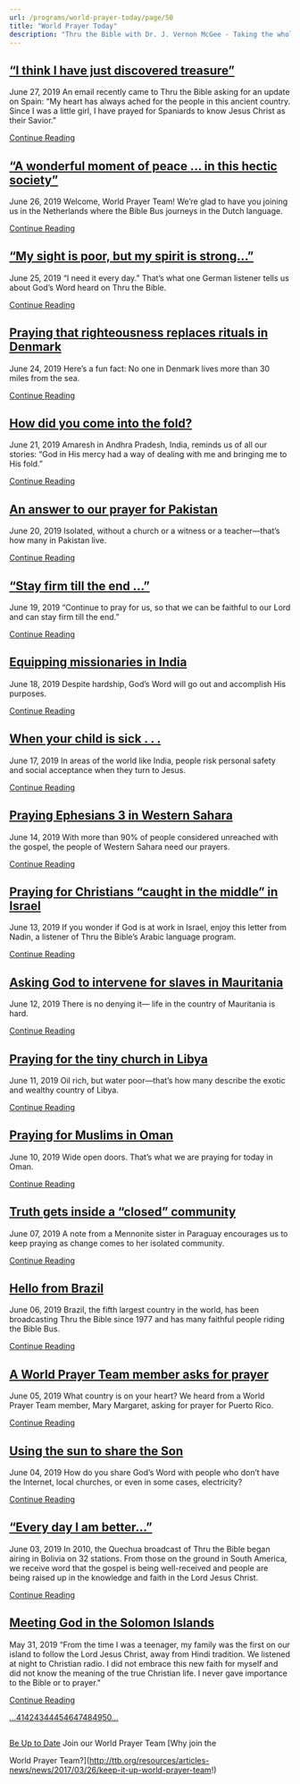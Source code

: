 ```yaml
---
url: /programs/world-prayer-today/page/50
title: "World Prayer Today"
description: "Thru the Bible with Dr. J. Vernon McGee - Taking the whole Word to the whole world"
---
```







##  [“I think I have just discovered treasure”](../world-prayer-today/2019/06/27/i-think-i-have-just-discovered-treasure)


June 27, 2019
An email recently came to Thru the Bible asking for an update on Spain: “My heart has always ached for the people in this ancient country. Since I was a little girl, I have prayed for Spaniards to know Jesus Christ as their Savior.” 


[Continue Reading](../world-prayer-today/2019/06/27/i-think-i-have-just-discovered-treasure)




## [“A wonderful moment of peace … in this hectic society”](../world-prayer-today/2019/06/26/a-wonderful-moment-of-peace-in-this-hectic-society)


June 26, 2019
Welcome, World Prayer Team! We’re glad to have you joining us in the Netherlands where the Bible Bus journeys in the Dutch language. 


[Continue Reading](../world-prayer-today/2019/06/26/a-wonderful-moment-of-peace-in-this-hectic-society)




## [“My sight is poor, but my spirit is strong…”](../world-prayer-today/2019/06/25/my-sight-is-poor-but-my-spirit-is-strong)


June 25, 2019
“I need it every day.” That’s what one German listener tells us about God’s Word heard on Thru the Bible. 


[Continue Reading](../world-prayer-today/2019/06/25/my-sight-is-poor-but-my-spirit-is-strong)




## [Praying that righteousness replaces rituals in Denmark](../world-prayer-today/2019/06/24/praying-that-righteousness-replaces-rituals-in-denmark)


June 24, 2019
Here’s a fun fact: No one in Denmark lives more than 30 miles from the sea.


[Continue Reading](../world-prayer-today/2019/06/24/praying-that-righteousness-replaces-rituals-in-denmark)




## [How did you come into the fold?](../world-prayer-today/2019/06/21/how-did-you-come-into-the-fold)


June 21, 2019
Amaresh in Andhra Pradesh, India, reminds us of all our stories: “God in His mercy had a way of dealing with me and bringing me to His fold.” 


[Continue Reading](../world-prayer-today/2019/06/21/how-did-you-come-into-the-fold)




## [An answer to our prayer for Pakistan](../world-prayer-today/2019/06/20/an-answer-to-our-prayer-for-pakistan)


June 20, 2019
Isolated, without a church or a witness or a teacher—that’s how many in Pakistan live. 


[Continue Reading](../world-prayer-today/2019/06/20/an-answer-to-our-prayer-for-pakistan)




##  [“Stay firm till the end …”](../world-prayer-today/2019/06/19/stay-firm-till-the-end)


June 19, 2019
“Continue to pray for us, so that we can be faithful to our Lord and can stay firm till the end.”


[Continue Reading](../world-prayer-today/2019/06/19/stay-firm-till-the-end)




## [Equipping missionaries in India](../world-prayer-today/2019/06/18/equipping-missionaries-in-india)


June 18, 2019
Despite hardship, God’s Word will go out and accomplish His purposes. 


[Continue Reading](../world-prayer-today/2019/06/18/equipping-missionaries-in-india)




## [When your child is sick . . .](../world-prayer-today/2019/06/17/when-your-child-is-sick-.-.-)


June 17, 2019
In areas of the world like India, people risk personal safety and social acceptance when they turn to Jesus. 


[Continue Reading](../world-prayer-today/2019/06/17/when-your-child-is-sick-.-.-)




## [Praying Ephesians 3 in Western Sahara](../world-prayer-today/2019/06/14/praying-ephesians-3-in-western-sahara)


June 14, 2019
With more than 90% of people considered unreached with the gospel, the people of Western Sahara need our prayers.


[Continue Reading](../world-prayer-today/2019/06/14/praying-ephesians-3-in-western-sahara)




## [Praying for Christians “caught in the middle” in Israel](../world-prayer-today/2019/06/13/praying-for-christians-caught-in-the-middle-in-israel)


June 13, 2019
If you wonder if God is at work in Israel, enjoy this letter from Nadin, a listener of Thru the Bible’s Arabic language program. 


[Continue Reading](../world-prayer-today/2019/06/13/praying-for-christians-caught-in-the-middle-in-israel)




## [Asking God to intervene for slaves in Mauritania](../world-prayer-today/2019/06/12/asking-god-to-intervene-for-slaves-in-mauritania)


June 12, 2019
There is no denying it— life in the country of Mauritania is hard.


[Continue Reading](../world-prayer-today/2019/06/12/asking-god-to-intervene-for-slaves-in-mauritania)




## [Praying for the tiny church in Libya](../world-prayer-today/2019/06/11/praying-for-the-tiny-church-in-libya)


June 11, 2019
Oil rich, but water poor—that’s how many describe the exotic and wealthy country of Libya.


[Continue Reading](../world-prayer-today/2019/06/11/praying-for-the-tiny-church-in-libya)




## [Praying for Muslims in Oman](../world-prayer-today/2019/06/10/praying-for-muslims-in-oman)


June 10, 2019
Wide open doors. That’s what we are praying for today in Oman.


[Continue Reading](../world-prayer-today/2019/06/10/praying-for-muslims-in-oman)




## [Truth gets inside a “closed” community](../world-prayer-today/2019/06/07/truth-gets-inside-a-closed-community)


June 07, 2019
A note from a Mennonite sister in Paraguay encourages us to keep praying as change comes to her isolated community.


[Continue Reading](../world-prayer-today/2019/06/07/truth-gets-inside-a-closed-community)




## [Hello from Brazil](../world-prayer-today/2019/06/06/hello-from-brazil)


June 06, 2019
Brazil, the fifth largest country in the world, has been broadcasting Thru the Bible since 1977 and has many faithful people riding the Bible Bus. 


[Continue Reading](../world-prayer-today/2019/06/06/hello-from-brazil)




## [A World Prayer Team member asks for prayer](../world-prayer-today/2019/06/05/a-world-prayer-team-member-asks-for-prayer)


June 05, 2019
What country is on your heart? We heard from a World Prayer Team member, Mary Margaret, asking for prayer for Puerto Rico.


[Continue Reading](../world-prayer-today/2019/06/05/a-world-prayer-team-member-asks-for-prayer)




## [Using the sun to share the Son](../world-prayer-today/2019/06/04/using-the-sun-to-share-the-son)


June 04, 2019
How do you share God’s Word with people who don’t have the Internet, local churches, or even in some cases, electricity? 


[Continue Reading](../world-prayer-today/2019/06/04/using-the-sun-to-share-the-son)




## [“Every day I am better…”](../world-prayer-today/2019/06/03/every-day-i-am-better)


June 03, 2019
In 2010, the Quechua broadcast of Thru the Bible began airing in Bolivia on 32 stations. From those on the ground in South America, we receive word that the gospel is being well-received and people are being raised up in the knowledge and faith in the Lord Jesus Christ.


[Continue Reading](../world-prayer-today/2019/06/03/every-day-i-am-better)




## [Meeting God in the Solomon Islands](../world-prayer-today/2019/05/31/meeting-god-in-the-solomon-islands)


May 31, 2019
“From the time I was a teenager, my family was the first on our island to follow the Lord Jesus Christ, away from Hindi tradition. We listened at night to Christian radio. I did not embrace this new faith for myself and did not know the meaning of the true Christian life. I never gave importance to the Bible or to prayer."


[Continue Reading](../world-prayer-today/2019/05/31/meeting-god-in-the-solomon-islands)





[...](https://ttb.org/programs/world-prayer-today/page/40)[41](https://ttb.org/programs/world-prayer-today/page/41)[42](https://ttb.org/programs/world-prayer-today/page/42)[43](https://ttb.org/programs/world-prayer-today/page/43)[44](https://ttb.org/programs/world-prayer-today/page/44)[45](https://ttb.org/programs/world-prayer-today/page/45)[46](https://ttb.org/programs/world-prayer-today/page/46)[47](https://ttb.org/programs/world-prayer-today/page/47)[48](https://ttb.org/programs/world-prayer-today/page/48)[49](https://ttb.org/programs/world-prayer-today/page/49)[50](https://ttb.org/programs/world-prayer-today/page/50)[...](https://ttb.org/programs/world-prayer-today/page/51)





## 




[Be Up to Date](http://feeds.feedburner.com/WorldPrayerToday "World Prayer Today RSS Feed")
Join our World Prayer Team
[Why join the  

World Prayer Team?](http://ttb.org/resources/articles-news/news/2017/03/26/keep-it-up-world-prayer-team!)




